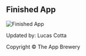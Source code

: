 ## Finished App
![Finished App](https://github.com/londonappbrewery/Images/blob/master/I%20Am%20Poor.png)



Updated by: Lucas Cotta

Copyright © The App Brewery

